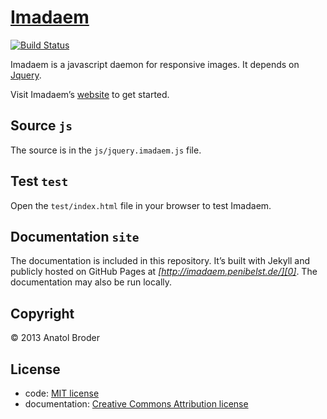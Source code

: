 [Imadaem][0]
=============

[![Build Status](https://travis-ci.org/penibelst/imadaem.png?branch=master)](https://travis-ci.org/penibelst/imadaem)

Imadaem is a javascript daemon for responsive images. It depends on [Jquery](http://jquery.com/).

Visit Imadaem’s [website][0] to get started.

## Source `js`

The source is in the `js/jquery.imadaem.js` file.

## Test `test`

Open the `test/index.html` file in your browser to test Imadaem.

## Documentation `site`

The documentation is included in this repository. It’s built with Jekyll and publicly hosted on GitHub Pages at *[http://imadaem.penibelst.de/][0]*. The documentation may also be run locally.

## Copyright

© 2013 Anatol Broder

## License

* code: [MIT license](http://opensource.org/licenses/MIT)
* documentation: [Creative Commons Attribution license](https://creativecommons.org/licenses/by/4.0/)

[0]: http://imadaem.penibelst.de/
